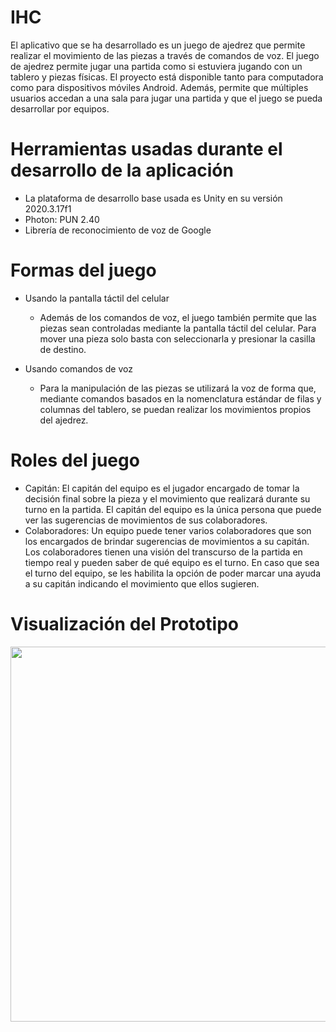 # IHC
El aplicativo que se ha desarrollado es un juego de ajedrez que permite realizar el movimiento de las piezas a través de comandos de voz. El juego de ajedrez permite jugar una partida como si estuviera jugando con un tablero y piezas físicas. El proyecto está disponible tanto para computadora como para dispositivos móviles Android. Además, permite que múltiples usuarios accedan a una sala para jugar una partida y que el juego se pueda desarrollar por equipos.

# Herramientas usadas durante el desarrollo de la aplicación
* La plataforma de desarrollo base usada es Unity en su versión 2020.3.17f1
* Photon: PUN 2.40
* Librería de reconocimiento de voz de Google

# Formas del juego
* Usando la pantalla táctil del celular
  * Además de los comandos de voz, el juego también permite que las piezas sean controladas mediante la pantalla táctil del celular. Para mover una pieza solo basta con seleccionarla y presionar la casilla de destino.

* Usando comandos de voz
  *  Para la manipulación de las piezas se utilizará la voz de forma que, mediante comandos basados en la nomenclatura estándar de filas y columnas del tablero, se puedan realizar los movimientos propios del ajedrez.

# Roles del juego
* Capitán: El capitán del equipo es el jugador encargado de tomar la decisión final sobre la pieza y el movimiento que realizará durante su turno en la partida. El capitán del equipo es la única persona que puede ver las sugerencias de movimientos de sus colaboradores.
* Colaboradores: Un equipo puede tener varios colaboradores que son los encargados de brindar sugerencias de movimientos a su capitán. Los colaboradores tienen una visión del transcurso de la partida en tiempo real y pueden saber de qué equipo es el turno. En caso que sea el turno del equipo, se les habilita la opción de poder marcar una ayuda a su capitán indicando el movimiento que ellos sugieren.

# Visualización del Prototipo
<img src="https://user-images.githubusercontent.com/67440138/145686797-a5418015-086c-4317-b164-3ddff7390cf4.png" width="600">
